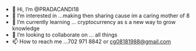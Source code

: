 - 👋 Hi, I’m @PRADACANDI18
- 👀 I’m interested in ...making then sharing cause im a caring mother of 8
- 🌱 I’m currently learning ... cryptocurrency as s a new way to grow knowledge
- 💞️ I’m looking to collaborate on ... all things
- 📫 How to reach me ...702 971 8842 or cg08181988@gmail.com

<!---
PRADACANDI18/PRADACANDI18 is a ✨ special ✨ repository because its `README.md` (this file) appears on your GitHub profile.
You can click the Preview link to take a look at your changes.
--->
